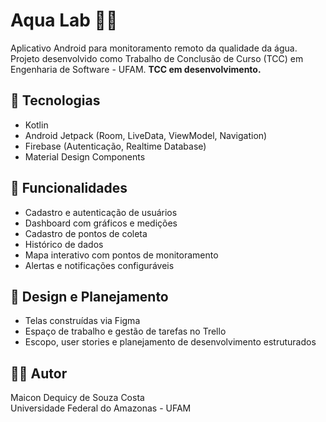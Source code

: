 # Aqua Lab 🌊📱

Aplicativo Android para monitoramento remoto da qualidade da água.  
Projeto desenvolvido como Trabalho de Conclusão de Curso (TCC) em Engenharia de Software - UFAM. **TCC em desenvolvimento.**

## 🚀 Tecnologias
- Kotlin
- Android Jetpack (Room, LiveData, ViewModel, Navigation)
- Firebase (Autenticação, Realtime Database)
- Material Design Components

## 📌 Funcionalidades
- Cadastro e autenticação de usuários
- Dashboard com gráficos e medições
- Cadastro de pontos de coleta
- Histórico de dados
- Mapa interativo com pontos de monitoramento
- Alertas e notificações configuráveis

## 🎨 Design e Planejamento
- Telas construídas via Figma
- Espaço de trabalho e gestão de tarefas no Trello
- Escopo, user stories e planejamento de desenvolvimento estruturados

## 👨‍💻 Autor
Maicon Dequicy de Souza Costa  
Universidade Federal do Amazonas - UFAM
